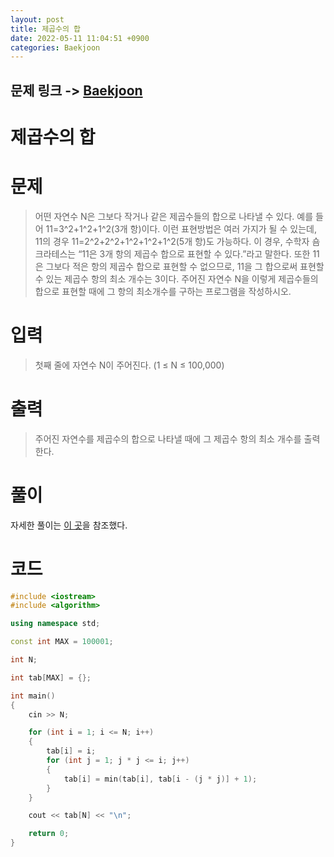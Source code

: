 ```yaml
---
layout: post
title: 제곱수의 합
date: 2022-05-11 11:04:51 +0900
categories: Baekjoon
---
```


## 문제 링크 -> [Baekjoon](https://www.acmicpc.net/problem/1699)
# 제곱수의 합

# 문제
> 어떤 자연수 N은 그보다 작거나 같은 제곱수들의 합으로 나타낼 수 있다. 예를 들어 11=3^2+1^2+1^2(3개 항)이다. 이런 표현방법은 여러 가지가 될 수 있는데, 11의 경우 11=2^2+2^2+1^2+1^2+1^2(5개 항)도 가능하다. 이 경우, 수학자 숌크라테스는 “11은 3개 항의 제곱수 합으로 표현할 수 있다.”라고 말한다. 또한 11은 그보다 적은 항의 제곱수 합으로 표현할 수 없으므로, 11을 그 합으로써 표현할 수 있는 제곱수 항의 최소 개수는 3이다.
주어진 자연수 N을 이렇게 제곱수들의 합으로 표현할 때에 그 항의 최소개수를 구하는 프로그램을 작성하시오.

# 입력
> 첫째 줄에 자연수 N이 주어진다. (1 ≤ N ≤ 100,000)

# 출력
> 주어진 자연수를 제곱수의 합으로 나타낼 때에 그 제곱수 항의 최소 개수를 출력한다.

# 풀이
자세한 풀이는 [이 곳](https://yabmoons.tistory.com/526)을 참조했다.

# 코드
```c++
#include <iostream>
#include <algorithm>

using namespace std;

const int MAX = 100001;

int N;

int tab[MAX] = {};

int main()
{
	cin >> N;

	for (int i = 1; i <= N; i++)
	{
		tab[i] = i;
		for (int j = 1; j * j <= i; j++)
		{
			tab[i] = min(tab[i], tab[i - (j * j)] + 1);
		}
	}

	cout << tab[N] << "\n";

	return 0;
}
```